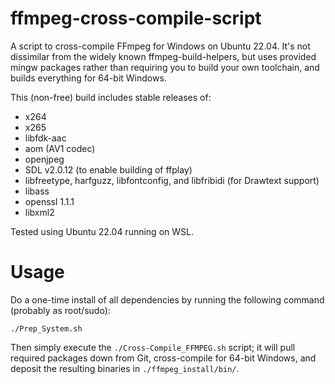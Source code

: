 # ffmpeg-cross-compile-script

A script to cross-compile FFmpeg for Windows on Ubuntu 22.04. It's not dissimilar from the widely known ffmpeg-build-helpers, but uses provided mingw packages rather than requiring you to build your own toolchain, and builds everything for 64-bit Windows.

This (non-free) build includes stable releases of:

* x264
* x265
* libfdk-aac
* aom (AV1 codec)
* openjpeg
* SDL v2.0.12 (to enable building of ffplay)
* libfreetype, harfguzz, libfontconfig, and libfribidi (for Drawtext support)
* libass
* openssl 1.1.1
* libxml2

Tested using Ubuntu 22.04 running on WSL.

# Usage

Do a one-time install of all dependencies by running the following command (probably as root/sudo):

`./Prep_System.sh`

Then simply execute the `./Cross-Compile_FFMPEG.sh` script; it will pull required packages down from Git, cross-compile for 64-bit Windows, and deposit the resulting binaries in `./ffmpeg_install/bin/`.
